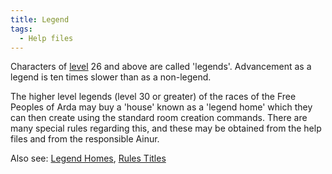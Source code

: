 ```yaml
---
title: Legend
tags:
  - Help files
---
```

Characters of [level](level "wikilink") 26 and above are called
'legends'. Advancement as a legend is ten times slower than as a
non-legend.

The higher level legends (level 30 or greater) of the races of the Free
Peoples of Arda may buy a 'house' known as a 'legend home' which they
can then create using the standard room creation commands. There are
many special rules regarding this, and these may be obtained from the
help files and from the responsible Ainur.

Also see: [Legend Homes](Legend_Homes "wikilink"), [Rules
Titles](Rules_Titles "wikilink")
